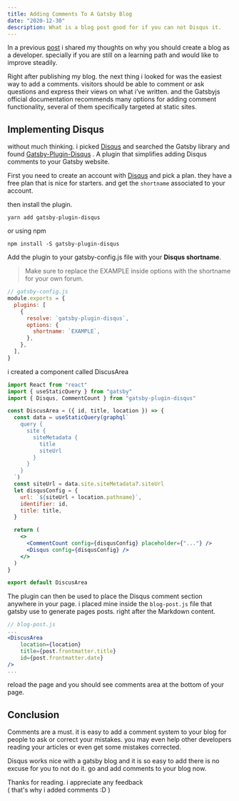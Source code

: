 ```yaml
---
title: Adding Comments To A Gatsby Blog
date: "2020-12-30"
description: What is a blog post good for if you can not Disqus it.
---
```


In a previous [post](http://bzouss.com/blog/blog-idea) i shared my thoughts on why you should create a blog as a developer. specially if you are still on a learning path and would like to improve steadily.

Right after publishing my blog. the next thing i looked for was the easiest way to add a comments. visitors should be able to comment or ask questions and express their views on what i’ve written. and the Gatsbyjs official documentation recommends many options for adding comment functionality, several of them specifically targeted at static sites.

## Implementing Disqus

without much thinking. i picked [Disqus](disqus.com) and searched the Gatsby library and found [Gatsby-Plugin-Disqus](https://www.gatsbyjs.com/plugins/gatsby-plugin-disqus/) . A plugin that simplifies adding Disqus comments to your Gatsby website.

First you need to create an account with [Disqus](disqus.com) and pick a plan. they have a free plan that is nice for starters. and get the `shortname` associated to your account.

then install the plugin.

```ubuntu
yarn add gatsby-plugin-disqus
```

or using npm

```node
npm install -S gatsby-plugin-disqus
```

Add the plugin to your gatsby-config.js file with your **Disqus shortname**.

> Make sure to replace the EXAMPLE inside options with the shortname for your own forum.

```javascript
// gatsby-config.js
module.exports = {
  plugins: [
    {
      resolve: `gatsby-plugin-disqus`,
      options: {
        shortname: `EXAMPLE`,
      },
    },
  ],
}
```

i created a component called DiscusArea

```jsx
import React from "react"
import { useStaticQuery } from "gatsby"
import { Disqus, CommentCount } from "gatsby-plugin-disqus"

const DiscusArea = ({ id, title, location }) => {
  const data = useStaticQuery(graphql`
    query {
      site {
        siteMetadata {
          title
          siteUrl
        }
      }
    }
  `)
  const siteUrl = data.site.siteMetadata?.siteUrl
  let disqusConfig = {
    url: `${siteUrl + location.pathname}`,
    identifier: id,
    title: title,
  }

  return (
    <>
      <CommentCount config={disqusConfig} placeholder={"..."} />
      <Disqus config={disqusConfig} />
    </>
  )
}

export default DiscusArea
```

The plugin can then be used to place the Disqus comment section anywhere in your page. i placed mine inside the `blog-post.js` file that gatsby use to generate pages posts. right after the Markdown content.
```jsx
// blog-post.js
...
<DiscusArea
    location={location}
    title={post.frontmatter.title}
    id={post.frontmatter.date}
/>
...
```

reload the page and you should see comments area at the bottom of your page.

## Conclusion

Comments are a must. it is easy to add a comment system to your blog for people to ask or correct your mistakes. you may even help other developers reading your articles or even get some mistakes corrected.

Disqus works nice with a gatsby blog and it is so easy to add there is no excuse for you to not do it.
go and add comments to your blog now.

Thanks for reading. i appreciate any feedback  
 ( that's why i added comments :D )
